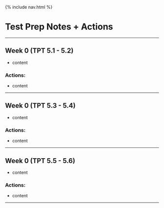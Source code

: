 {% include nav.html %}
# Test Prep Notes + Actions
***
## Week 0 (TPT 5.1 - 5.2)
- content

### Actions:
- content

***

## Week 0 (TPT 5.3 - 5.4)
- content

### Actions:
- content

***

## Week 0 (TPT 5.5 - 5.6)
- content

### Actions:
- content

***
